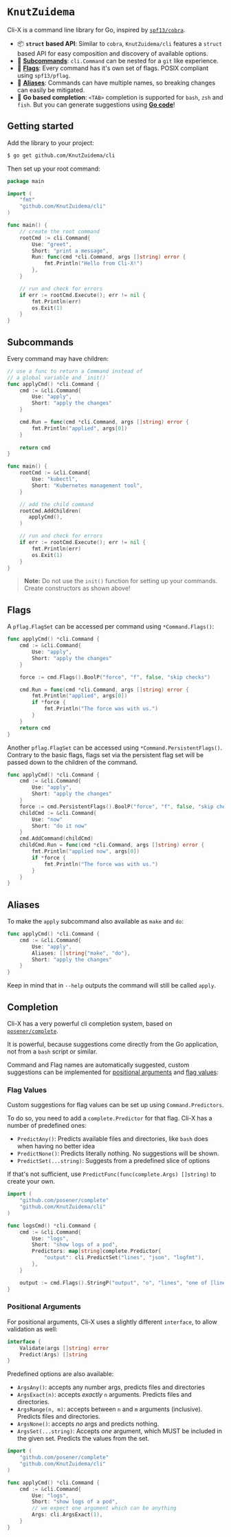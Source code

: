 # `KnutZuidema`

Cli-X is a command line library for Go, inspired by
[`spf13/cobra`](https://github.com/spf13/cobra).

- :package: **`struct` based API**: Similar to `cobra`, `KnutZuidema/cli` features a `struct` based
  API for easy composition and discovery of available options.
- :children_crossing: [**Subcommands**](#subcommands): `cli.Command` can be nested for a `git`
  like experience.
- :pushpin: [**Flags**](#flags): Every command has it's own set of flags. POSIX compliant
  using `spf13/pflag`.
- :busts_in_silhouette: [**Aliases**](#aliases): Commands can have multiple names, so
  breaking changes can easily be mitigated.
- :dart: **Go based completion**: `<TAB>` completion is supported for `bash`, `zsh` and
  `fish`. But you can generate suggestions using [**Go code**](#completion)!

## Getting started

Add the library to your project:

```bash
$ go get github.com/KnutZuidema/cli
```

Then set up your root command:

```go
package main

import (
    "fmt"
    "github.com/KnutZuidema/cli"
)

func main() {
    // create the root command
    rootCmd := cli.Command{
        Use: "greet",
        Short: "print a message",
        Run: func(cmd *cli.Command, args []string) error {
            fmt.Println("Hello from Cli-X!")
        },
    }

    // run and check for errors
    if err := rootCmd.Execute(); err != nil {
        fmt.Println(err)
        os.Exit(1)
    }
}
```

## Subcommands

Every command may have children:

```go
// use a func to return a Command instead of
// a global variable and `init()`
func applyCmd() *cli.Command {
    cmd := &cli.Command{
        Use: "apply",
        Short: "apply the changes"
    }

    cmd.Run = func(cmd *cli.Command, args []string) error {
        fmt.Println("applied", args[0])
    }
    
    return cmd
}

func main() {
    rootCmd := &cli.Comand{
        Use: "kubectl",
        Short: "Kubernetes management tool",
    }

    // add the child command
    rootCmd.AddChildren(
       applyCmd(),
    )

    // run and check for errors
    if err := rootCmd.Execute(); err != nil {
        fmt.Println(err)
        os.Exit(1)
    }
}
```

> **Note:** Do not use the `init()` function for setting up your commands.
> Create constructors as shown above!

## Flags

A `pflag.FlagSet` can be accessed per command using `*Command.Flags()`:

```go
func applyCmd() *cli.Command {
    cmd := &cli.Command{
        Use: "apply",
        Short: "apply the changes"
    }

    force := cmd.Flags().BoolP("force", "f", false, "skip checks")

    cmd.Run = func(cmd *cli.Command, args []string) error {
        fmt.Println("applied", args[0])
        if *force {
            fmt.Println("The force was with us.")
        }
    }
    return cmd
}
```

Another `pflag.FlagSet` can be accessed using `*Command.PersistentFlags()`. Contrary to the
basic flags, flags set via the persistent flag set will be passed down to the children of the
command. 

```go
func applyCmd() *cli.Command {
    cmd := &cli.Command{
        Use: "apply",
        Short: "apply the changes"
    }
    force := cmd.PersistentFlags().BoolP("force", "f", false, "skip checks")
    childCmd := &cli.Command{
        Use: "now"
        Short: "do it now"
    }
    cmd.AddCommand(childCmd)
    childCmd.Run = func(cmd *cli.Command, args []string) error {
        fmt.Println("applied now", args[0])
        if *force {
            fmt.Println("The force was with us.")
        }
    }
}
```

## Aliases

To make the `apply` subcommand also available as `make` and `do`:

```go
func applyCmd() *cli.Command {
    cmd := &cli.Command{
        Use: "apply",
        Aliases: []string{"make", "do"},
        Short: "apply the changes"
    }
}
```

Keep in mind that in `--help` outputs the command will still be called `apply`.

## Completion

Cli-X has a very powerful cli completion system, based on
[`posener/complete`](https://github.com/posener/complete).

It is powerful, because suggestions come directly from the Go application, not
from a `bash` script or similar.

Command and Flag names are automatically suggested, custom suggestions can be
implemented for [positional arguments](#positional-arguments) and [flag
values](#flag-values):

### Flag Values

Custom suggestions for flag values can be set up using `Command.Predictors`.

To do so, you need to add a `complete.Predictor` for that flag. Cli-X has a
number of predefined ones:

- `PredictAny()`: Predicts available files and directories, like `bash` does when
  having no better idea
- `PredictNone()`: Predicts literally nothing. No suggestions will be shown.
- `PredictSet(...string)`: Suggests from a predefined slice of options

If that's not sufficient, use `PredictFunc(func(complete.Args) []string)` to
create your own.

```go
import (
    "github.com/posener/complete"
    "github.com/KnutZuidema/cli"
)

func logsCmd() *cli.Command {
    cmd := &cli.Command{
        Use: "logs",
        Short: "show logs of a pod",
        Predictors: map[string]complete.Predictor{
            "output": cli.PredictSet("lines", "json", "logfmt"),
        },
    }

    output := cmd.Flags().StringP("output", "o", "lines", "one of [lines, json, logfmt]")
}
```

### Positional Arguments

For positional arguments, Cli-X uses a slightly different `interface`, to allow
validation as well:

```go
interface {
    Validate(args []string) error
    Predict(Args) []string
}
```

Predefined options are also available:

- `ArgsAny()`: accepts any number args, predicts files and directories
- `ArgsExact(n)`: accepts _exactly_ `n` arguments. Predicts files and directories.
- `ArgsRange(n, m)`: accepts between `n` and `m` arguments (inclusive). Predicts files and directories.
- `ArgsNone()`: accepts _no_ args and predicts nothing.
- `ArgsSet(...string)`: Accepts _one_ argument, which MUST be included in the
  given set. Predicts the values from the set.

```go
import (
    "github.com/posener/complete"
    "github.com/KnutZuidema/cli"
)

func applyCmd() *cli.Command {
    cmd := &cli.Command{
        Use: "logs",
        Short: "show logs of a pod",
        // we expect one argument which can be anything
        Args: cli.ArgsExact(1),
    }
}
```
